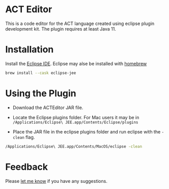 # ACT Editor                                                                       
                                                                                   
This is a code editor for the ACT language created using eclipse plugin development kit. The plugin requires
at least Java 11. 

# Installation                                                                     
                                                                                   
Install the [Eclipse IDE](https://www.eclipse.org/downloads/). Eclipse may alse be installed with  [homebrew](https://brew.sh/)                         
                                                                                   
```bash                                                                            
brew install --cask eclipse-jee                                                    
```                                                                                
                                                                                   
# Using the Plugin                                                                 


* Download the ACTEditor JAR file.

* Locate the Eclipse plugins folder. For Mac users it may be in `/Applications/Eclipse\ JEE.app/Contents/Eclipse/plugins`

* Place the JAR file in the eclipse plugins folder and run eclipse with the `-clean` flag. 

```bash
/Applications/Eclipse\ JEE.app/Contents/MacOS/eclipse -clean
```

                                                                                   
# Feedback                                                                         
                                                                                   
Please [let me know](mailto:mawuli.akpalu@yale.edu) if you have any suggestions.
                                                                                   
